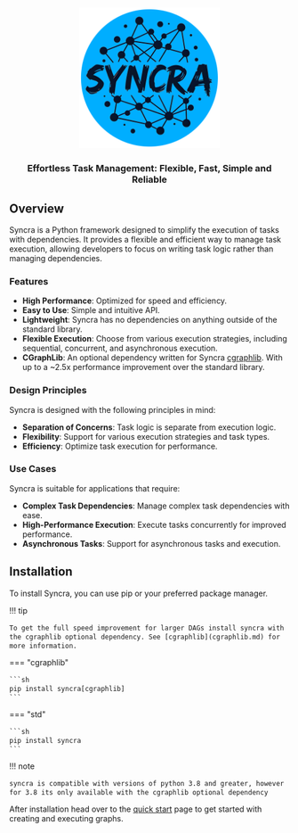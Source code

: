 # 
<div align="center">

<img src="assets/logo_blue.png" alt="Syncra Logo" width="50%" height="50%">

### Effortless Task Management: Flexible, Fast, Simple and Reliable

</div>

## Overview

Syncra is a Python framework designed to simplify the execution of tasks with dependencies. It provides a flexible and efficient way to manage task execution, allowing developers to focus on writing task logic rather than managing dependencies.


### Features

- **High Performance**: Optimized for speed and efficiency.
- **Easy to Use**: Simple and intuitive API.
- **Lightweight**: Syncra has no dependencies on anything outside of the standard library.
- **Flexible Execution**: Choose from various execution strategies, including sequential, concurrent, and asynchronous execution.
- **CGraphLib**: An optional dependency written for Syncra [cgraphlib](https://github.com/alexanderepstein/syncra/blob/mainline/src/cgraphlib/cgraphlib.c). With up to a ~2.5x performance improvement over the standard library.


### Design Principles
Syncra is designed with the following principles in mind:

* **Separation of Concerns**: Task logic is separate from execution logic.
* **Flexibility**: Support for various execution strategies and task types.
* **Efficiency**: Optimize task execution for performance.

### Use Cases
Syncra is suitable for applications that require:

* **Complex Task Dependencies**: Manage complex task dependencies with ease.
* **High-Performance Execution**: Execute tasks concurrently for improved performance.
* **Asynchronous Tasks**: Support for asynchronous tasks and execution.
## Installation

To install Syncra, you can use pip or your preferred package manager.

!!! tip

    To get the full speed improvement for larger DAGs install syncra with the cgraphlib optional dependency. See [cgraphlib](cgraphlib.md) for more information.

=== "cgraphlib"

    ```sh
    pip install syncra[cgraphlib]
    ```

=== "std"

    ```sh
    pip install syncra
    ```

!!! note

    syncra is compatible with versions of python 3.8 and greater, however for 3.8 its only available with the cgraphlib optional dependency



After installation head over to the [quick start](quick_start.md) page to get started with creating and executing graphs.
